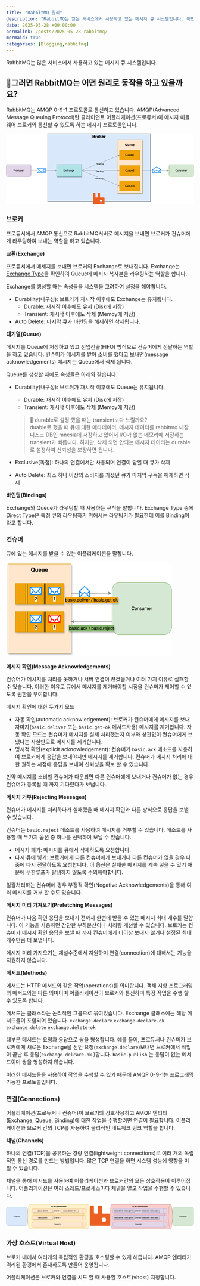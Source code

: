 ```yaml
---
title: "RabbitMQ 원리"
description: "RabbitMQ는 많은 서비스에서 사용하고 있는 메시지 큐 시스템입니다. 어떤 원리로 동작하고 있을까요?"
date: 2025-05-28 +09:00:00
permalink: /posts/2025-05-28-rabbitmq/
mermaid: true
categories: [Blogging,rabbitmq]
---
```

RabbitMQ는 많은 서비스에서 사용하고 있는 메시지 큐 시스템입니다.

## 🤔그러면 RabbitMQ는 어떤 원리로 동작을 하고 있을까요?

RabbitMQ는 AMQP 0-9-1 프로토콜로 통신하고 있습니다. AMQP(Advanced Message Queuing Protocol)란 클라이언트 어플리케이션(프로듀서)이 메시지 미들웨어 브로커와 통신할 수 있도록 하는 메시지 프로토콜입니다.

![rabbitmq.drawio (1).png](/assets/img/rabbitmq/2025-05-28-rabbitmq-01.png)

### **브로커**

프로듀서에서 AMQP 통신으로 RabbitMQ서버로 메시지을 보내면 브로커가 컨슈머에게 라우팅하여 보내는 역할을 하고 있습니다.

**교환(Exchange)**

프로듀서에서 메세지를 보내면 브로커의 Exchange로 보내집니다. Exchange는 [Exchange Type](https://treestone94.github.io/posts/2024-11-22-rabbitmq/#exchange)을 확인하여 Queue에 메시지 복사본을 라우팅하는 역할을 합니다.

Exchange를 생성할 때는 속성들을 시스템을 고려하여 설정을 해야합니다.

- Durability(내구성): 브로커가 재시작 이후에도 Exchange는 유지됩니다.
  - Durable: 재시작 이후에도 유지 (Disk에 저장)
  - Transient: 재시작 이후에도 삭제 (Memoy에 저장)
- Auto Delete: 마지막 큐가 바인딩을 해제하면 삭제됩니다.

**대기열(Queue)**

메시지를 Queue에 저장하고 있고 선입선출(FIFO) 방식으로 컨슈머에게 전달하는 역할을 하고 있습니다. 컨슈머가 메시지를 받아 소비를 했다고 보내면(message acknowledgements) 메시지는 Queue에서 삭제 됩니다.

Queue를 생성할 때에도 속성들은 아래와 같습니다.

- Durability(내구성): 브로커가 재시작 이후에도 Queue는 유지됩니다.
  - Durable: 재시작 이후에도 유지 (Disk에 저장)
  - Transient: 재시작 이후에도 삭제 (Memoy에 저장)
  
  > 🤔 durable로 설정 했을 때는 transient보다 느릴까요?\
  > duable로 했을 때 큐에 대한 메타데이터, 메시지 데이터를 rabbitmq 내장 디스크 DB인 mnesia에 저장하고 있어서 I/O가 없는 메모리에 저장하는 transient가 빠릅니다.
  > 하지만, 삭제 되면 안되는 메시지 데이터는 durable로 설정하여 신뢰성을 보장하면 됩니다.




- Exclusive(독점): 하나의 연결에서만 사용되며 연결이 닫힐 때 큐가 삭제
- Auto Delete: 최소 하나 이상의 소비자를 가졌던 큐가 마지막 구독을 해제하면 삭제

**바인딩(Bindings)**

Exchange와 Queue가 라우팅할 때 사용하는 규칙을 말합니다. Exchange Type 중에 Direct Type은 특정 큐와 라우팅하기 위해서는 라우팅키가 필요한데 이를 Binding이라고 합니다.

### 컨슈머

큐에 있는 메시지를 받을 수 있는 어플리케이션을 말합니다.

![rabbitmq-페이지-2.drawio (1).png](/assets/img/rabbitmq/2025-05-28-rabbitmq-02.png)

**메시지 확인(Message Acknowledgements)**

컨슈머가 메시지를 처리를 못하거나 서버 연결이 끊겼을거나 여러 가지 이유로 실패할 수 있습니다. 이러한 이유로 큐에서 메시지를 제거해야할 시점을 컨슈머가 제어할 수 있도록 권한을 부여합니다.

메시지 확인에 대한 두가지 모드

- 자동 확인(automatic acknowledgement): 브로커가 컨슈머에게 메시지를 보내자마자(`basic.deliver` 또는 `basic.get-ok`  메서드사용) 메시지를 제거합니다. 자동 확인 모드는 컨슈머가 메시지를 실제 처리했는지 여부와 상관없이 컨슈머에게 보냈다는 사실만으로 메시지를 제거합니다.
- 명시적 확인(explicit acknowledgement): 컨슈머가 `basic.ack` 메소드를 사용하여 브로커에게 응답을 보내야지만 메시지를 제거합니다. 컨슈머가 메시지 처리에 대한 원하는 시점에 응답을 보내여 신뢰성을 확보 할 수 있습니다.

만약 메시지를 소비할 컨슈머가 다운되면 다른 컨슈머에게 보내거나 컨슈머가 없는 경우 컨슈머가 등록될 때 까지 기다렸다가 보냅니다.

**메시지 거부(Rejecting Messages)**

컨슈머가 메시지를 처리하다가 실패했을 때 메시지 확인과 다른 방식으로 응답을 보낼 수 있습니다.

컨슈머는 `basic.reject` 메소드를 사용하여 메시지를 거부할 수 있습니다. 메소드를 사용할 때  두가지 옵션 중 하나를 선택하여 보낼 수 있습니다.

- 메시지 폐기: 메시지를 큐에서 삭제하도록 요청합니다.
- 다시 큐에 넣기: 브로커에게 다른 컨슈머에게 보내거나 다른 컨슈머가 없을 경우 나중에 다시 전달하도록 요청합니다. 이 옵션은 실패한 메시지를 계속 넣을 수 있기 때문에 무한루프가 발생하지 않도록 주의해야합니다.

일괄처리하는 컨슈머에 경우 부정적 확인(Negative Acknowledgements)을 통해 여러 메시지를 거부 할 수도 있습니다.

**메시지 미리 가져오기(Prefetching Messages)**

컨슈머가 다음 확인 응답을 보내기 전까지 한번에 받을 수 있는 메시지 최대 개수를 말합니다. 이 기능을 사용하면 간단한 부하분산이나 처리량 개선할 수 있습니다. 브로커는 컨슈머가 메시지 확인 응답을 보낼 때 까지 컨슈머에게 더이상 보내지 않거나 설정된 최대 개수만큼 더 보냅니다.

메시지 미리 가져오기는 채널수준에서 지원하며 연결(connection)에 대해서는 기능을 지원하지 않습니다.



**메서드(Methods)**

메서드는 HTTP 메서드와 같은 작업(operations)를 의미합니다. 객체 지향 프로그래밍의 메서드와는 다른 의미이며 어플리케이션이 브로커와 통신하며 특정 작업을 수행 할 수 있도록 합니다.

메서드는 클래스라는 논리적인 그룹으로 묶여있습니다. Exchange 클래스에는 해당 메서드들이 포함되어 있습니다.  `exchange.declare` `exchange.declare-ok` `exchange.delete` `exchange.delete-ok`

대부분 메서드는 요청과 응답으로 쌍을 형성합니다. 예를 들어, 프로듀서나 컨슈머가 브로커에게 새로운 Exchange을 선언 요청(`exchange.declare`)보내면 브로커에서 작업이 끝난 후 응답(`exchange.delcare-ok` )합니다. `basic.publish` 는 응답이 없는 메서드이며 쌍을 형성하지 않습니다.

이러한 메서드들을 사용하여 작업을 수행할 수 있기 때문에 AMQP 0-9-1는 프로그래밍 가능한 프로토콜입니다.

### 연결(Connections)

어플리케이션(프로듀서나 컨슈머)이 브로커와 상호작용하고 AMQP 엔티티(Exchange, Queue, Binding)에 대한 작업을 수행할려면 연결이 필요합니다. 어플리케이션과 브로커 간의 TCP를 사용하여 물리적인 네트워크 링크 역할을 합니다.

**채널(Channels)**

하나의 연결(TCP)을 공유하는 경량 연결(lightweight connections)로 여러 개의 독립적인 통신 경로를 만드는 방법입니다. 많은 TCP 연결을 하면 시스템 성능에 영향을 미칠 수 있습니다.

채널을 통해 메서드를 사용하여 어플리케이션과 브로커간의 모든 상호작용이 이루어집니다. 어플리케이션은 여러 스레드/프로세스마다 채널을 열고 작업을 수행할 수 있습니다.

![rabbitmq-페이지-3.drawio.png](/assets/img/rabbitmq/2025-05-28-rabbitmq-03.png)

### 가상 호스트(Virtual Host)

브로커 내에서 여러개의 독립적인 환경을 호스팅할 수 있게 해줍니다. AMQP 엔티티가 격리된 환경에서 존재하도록 만들어 운영됩니다.

어플리케이션은 브로커와 연결을 시도 할 때 사용할 호스트(vhost) 지정합니다.
